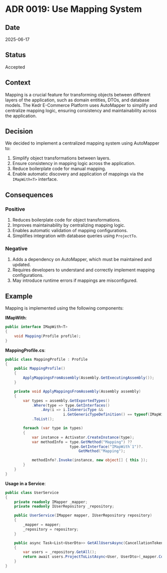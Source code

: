 # ADR 0019: Use Mapping System

## Date
2025-06-17

## Status
Accepted

## Context
Mapping is a crucial feature for transforming objects between different layers of the application, such as domain entities, DTOs, and database models. The Kedr E-Commerce Platform uses AutoMapper to simplify and centralize mapping logic, ensuring consistency and maintainability across the application.

## Decision
We decided to implement a centralized mapping system using AutoMapper to:

1. Simplify object transformations between layers.
2. Ensure consistency in mapping logic across the application.
3. Reduce boilerplate code for manual mapping.
4. Enable automatic discovery and application of mappings via the `IMapWith<T>` interface.

## Consequences
### Positive
1. Reduces boilerplate code for object transformations.
2. Improves maintainability by centralizing mapping logic.
3. Enables automatic validation of mapping configurations.
4. Simplifies integration with database queries using `ProjectTo`.

### Negative
1. Adds a dependency on AutoMapper, which must be maintained and updated.
2. Requires developers to understand and correctly implement mapping configurations.
3. May introduce runtime errors if mappings are misconfigured.

## Example
Mapping is implemented using the following components:

**IMapWith<T>**:
```csharp
public interface IMapWith<T>
{
    void Mapping(Profile profile);
}
```

**MappingProfile.cs**:
```csharp
public class MappingProfile : Profile
{
    public MappingProfile()
    {
        ApplyMappingsFromAssembly(Assembly.GetExecutingAssembly());
    }

    private void ApplyMappingsFromAssembly(Assembly assembly)
    {
        var types = assembly.GetExportedTypes()
            .Where(type => type.GetInterfaces()
                .Any(i => i.IsGenericType &&
                          i.GetGenericTypeDefinition() == typeof(IMapWith<>)))
            .ToList();

        foreach (var type in types)
        {
            var instance = Activator.CreateInstance(type);
            var methodInfo = type.GetMethod("Mapping") ??
                             type.GetInterface("IMapWith`1")?.
                                 GetMethod("Mapping");

            methodInfo?.Invoke(instance, new object[] { this });
        }
    }
}
```

**Usage in a Service**:
```csharp
public class UserService
{
    private readonly IMapper _mapper;
    private readonly IUserRepository _repository;

    public UserService(IMapper mapper, IUserRepository repository)
    {
        _mapper = mapper;
        _repository = repository;
    }

    public async Task<List<UserDto>> GetAllUsersAsync(CancellationToken cancellationToken)
    {
        var users = _repository.GetAll();
        return await users.ProjectToListAsync<User, UserDto>(_mapper.ConfigurationProvider, cancellationToken);
    }
}
```
